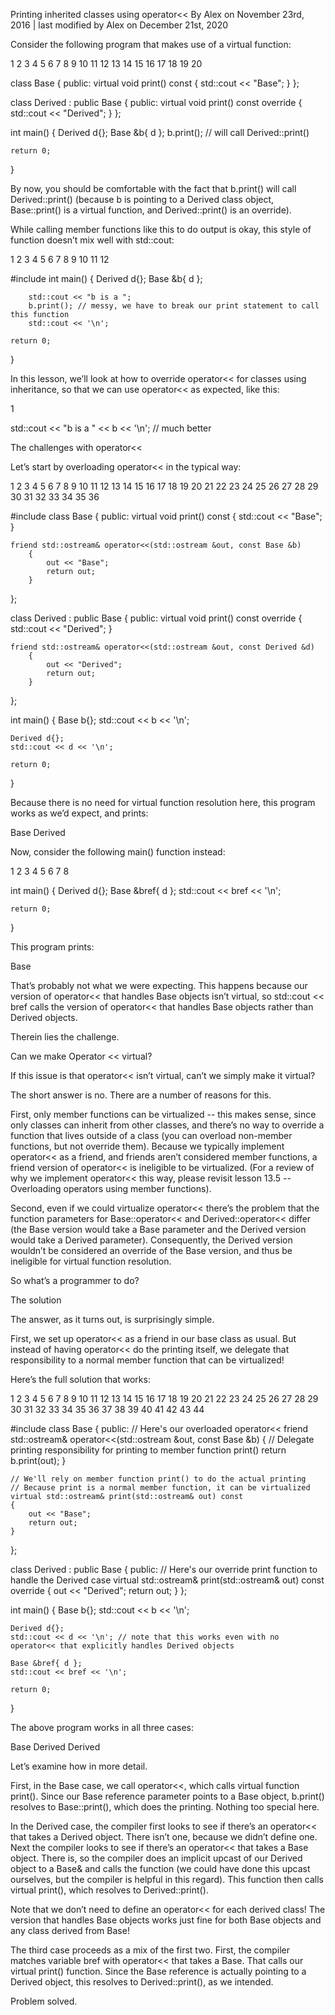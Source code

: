 Printing inherited classes using operator<<
By Alex on November 23rd, 2016 | last modified by Alex on December 21st, 2020

Consider the following program that makes use of a virtual function:

1
2
3
4
5
6
7
8
9
10
11
12
13
14
15
16
17
18
19
20

class Base
{
public:
	virtual void print() const { std::cout << "Base";  }
};

class Derived : public Base
{
public:
	virtual void print() const override { std::cout << "Derived"; }
};

int main()
{
	Derived d{};
	Base &b{ d };
	b.print(); // will call Derived::print()

	return 0;
}

By now, you should be comfortable with the fact that b.print() will call Derived::print() (because b is pointing to a Derived class object, Base::print() is a virtual function, and Derived::print() is an override).

While calling member functions like this to do output is okay, this style of function doesn’t mix well with std::cout:

1
2
3
4
5
6
7
8
9
10
11
12

#include <iostream>
int main()
{
	Derived d{};
	Base &b{ d };

        std::cout << "b is a ";
        b.print(); // messy, we have to break our print statement to call this function
        std::cout << '\n';

	return 0;
}

In this lesson, we’ll look at how to override operator<< for classes using inheritance, so that we can use operator<< as expected, like this:

1

std::cout << "b is a " << b << '\n'; // much better

The challenges with operator<<

Let’s start by overloading operator<< in the typical way:

1
2
3
4
5
6
7
8
9
10
11
12
13
14
15
16
17
18
19
20
21
22
23
24
25
26
27
28
29
30
31
32
33
34
35
36

#include <iostream>
class Base
{
public:
	virtual void print() const { std::cout << "Base";  }

	friend std::ostream& operator<<(std::ostream &out, const Base &b)
        {
            out << "Base";
            return out;
        }
};

class Derived : public Base
{
public:
	virtual void print() const override { std::cout << "Derived"; }

	friend std::ostream& operator<<(std::ostream &out, const Derived &d)
        {
            out << "Derived";
            return out;
        }

};

int main()
{
    Base b{};
    std::cout << b << '\n';

    Derived d{};
    std::cout << d << '\n';

    return 0;
}

Because there is no need for virtual function resolution here, this program works as we’d expect, and prints:

Base
Derived

Now, consider the following main() function instead:

1
2
3
4
5
6
7
8

int main()
{
    Derived d{};
    Base &bref{ d };
    std::cout << bref << '\n';

    return 0;
}

This program prints:

Base

That’s probably not what we were expecting. This happens because our version of operator<< that handles Base objects isn’t virtual, so std::cout << bref calls the version of operator<< that handles Base objects rather than Derived objects.

Therein lies the challenge.

Can we make Operator << virtual?

If this issue is that operator<< isn’t virtual, can’t we simply make it virtual?

The short answer is no. There are a number of reasons for this.

First, only member functions can be virtualized -- this makes sense, since only classes can inherit from other classes, and there’s no way to override a function that lives outside of a class (you can overload non-member functions, but not override them). Because we typically implement operator<< as a friend, and friends aren’t considered member functions, a friend version of operator<< is ineligible to be virtualized. (For a review of why we implement operator<< this way, please revisit lesson 13.5 -- Overloading operators using member functions).

Second, even if we could virtualize operator<< there’s the problem that the function parameters for Base::operator<< and Derived::operator<< differ (the Base version would take a Base parameter and the Derived version would take a Derived parameter). Consequently, the Derived version wouldn’t be considered an override of the Base version, and thus be ineligible for virtual function resolution.

So what’s a programmer to do?

The solution

The answer, as it turns out, is surprisingly simple.

First, we set up operator<< as a friend in our base class as usual. But instead of having operator<< do the printing itself, we delegate that responsibility to a normal member function that can be virtualized!

Here’s the full solution that works:

1
2
3
4
5
6
7
8
9
10
11
12
13
14
15
16
17
18
19
20
21
22
23
24
25
26
27
28
29
30
31
32
33
34
35
36
37
38
39
40
41
42
43
44

#include <iostream>
class Base
{
public:
	// Here's our overloaded operator<<
	friend std::ostream& operator<<(std::ostream &out, const Base &b)
	{
		// Delegate printing responsibility for printing to member function print()
		return b.print(out);
	}

	// We'll rely on member function print() to do the actual printing
	// Because print is a normal member function, it can be virtualized
	virtual std::ostream& print(std::ostream& out) const
	{
		out << "Base";
		return out;
	}
};

class Derived : public Base
{
public:
	// Here's our override print function to handle the Derived case
	virtual std::ostream& print(std::ostream& out) const override
	{
		out << "Derived";
		return out;
	}
};

int main()
{
	Base b{};
	std::cout << b << '\n';

	Derived d{};
	std::cout << d << '\n'; // note that this works even with no operator<< that explicitly handles Derived objects

	Base &bref{ d };
	std::cout << bref << '\n';

	return 0;
}

The above program works in all three cases:

Base
Derived
Derived

Let’s examine how in more detail.

First, in the Base case, we call operator<<, which calls virtual function print(). Since our Base reference parameter points to a Base object, b.print() resolves to Base::print(), which does the printing. Nothing too special here.

In the Derived case, the compiler first looks to see if there’s an operator<< that takes a Derived object. There isn’t one, because we didn’t define one. Next the compiler looks to see if there’s an operator<< that takes a Base object. There is, so the compiler does an implicit upcast of our Derived object to a Base& and calls the function (we could have done this upcast ourselves, but the compiler is helpful in this regard). This function then calls virtual print(), which resolves to Derived::print().

Note that we don’t need to define an operator<< for each derived class! The version that handles Base objects works just fine for both Base objects and any class derived from Base!

The third case proceeds as a mix of the first two. First, the compiler matches variable bref with operator<< that takes a Base. That calls our virtual print() function. Since the Base reference is actually pointing to a Derived object, this resolves to Derived::print(), as we intended.

Problem solved.
